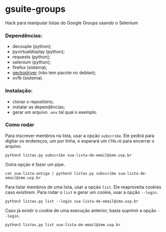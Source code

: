 # gsuite-groups
Hack para manipular listas do Google Groups usando o Selenium

### Dependências:
  * decouple (python);
  * pyvirtualdisplay (python);
  * requests (python);
  * selenium (python);
  * firefox (sistema);
  * [geckodriver](https://github.com/mozilla/geckodriver/releases/latest) (não tem pacote no debian);
  * xvfb (sistema).

### Instalação:
  * clonar o repositório;
  * instalar as dependências;
  * gerar um arquivo `.env` tal qual o exemplo.

### Como rodar
Para inscrever membros na lista, usar a opção `subscribe`. Ele pedirá para digitar os endereços, um por linha, e esperará um `CTRL+D` para encerrar o arquivo.
```console
python3 listas.py subscribe sua-lista-de-email@ime.usp.br
```

Outra opção é fazer um pipe.
```console
cat sua-lista-antiga | python3 listas.py subscribe sua-lista-de-email@ime.usp.br
```

Para listar membros de uma lista, usar a opção `list`. Ele reaproveita cookies caso existirem. Para rodar o `list` e gerar um cookie, usar a opção `--login`.
```console
python3 listas.py list --login sua-lista-de-email@ime.usp.br
```

Caso já existir o cookie de uma execução anterior, basta suprimir a opção ``--login``.
```console
python3 listas.py list sua-lista-de-email@ime.usp.br
```
